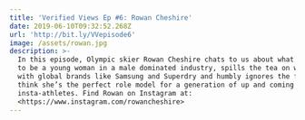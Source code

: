 ```yaml
---
title: 'Verified Views Ep #6: Rowan Cheshire'
date: 2019-06-10T09:32:52.268Z
url: 'http://bit.ly/VVepisode6'
image: /assets/rowan.jpg
description: >-
  In this episode, Olympic skier Rowan Cheshire chats to us about what it’s like
  to be a young woman in a male dominated industry, spills the tea on working
  with global brands like Samsung and Superdry and humbly ignores the fact we
  think she’s the perfect role model for a generation of up and coming
  insta-athletes. Find Rowan on Instagram at:
  <https://www.instagram.com/rowancheshire>
---
```


